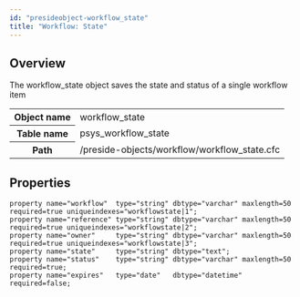 ```yaml
---
id: "presideobject-workflow_state"
title: "Workflow: State"
---
```


## Overview


The workflow_state object saves the state and status of a single workflow item

<div class="table-responsive"><table class="table table-condensed"><tr><th>Object name</th><td>  workflow_state</td></tr><tr><th>Table name</th><td>  psys_workflow_state</td></tr><tr><th>Path</th><td>  /preside-objects/workflow/workflow_state.cfc</td></tr></table></div>

## Properties


```luceescript
property name="workflow"  type="string" dbtype="varchar" maxlength=50 required=true uniqueindexes="workflowstate|1";
property name="reference" type="string" dbtype="varchar" maxlength=50 required=true uniqueindexes="workflowstate|2";
property name="owner"     type="string" dbtype="varchar" maxlength=50 required=true uniqueindexes="workflowstate|3";
property name="state"     type="string" dbtype="text";
property name="status"    type="string" dbtype="varchar" maxlength=50 required=true;
property name="expires"   type="date"   dbtype="datetime" required=false;

```